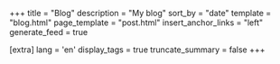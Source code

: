 +++
title = "Blog"
description = "My blog"
sort_by = "date"
template = "blog.html"
page_template = "post.html"
insert_anchor_links = "left"
generate_feed = true

[extra]
lang = 'en'
display_tags = true
truncate_summary = false
+++